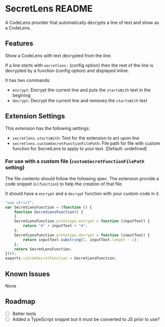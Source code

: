 # SecretLens README

A CodeLens provider that automatically decrypts a line of text and show as a CodeLens.

## Features

Show a CodeLens with text decrypted from the line.

If a line starts with `secretlens:` (config option) then the rest of the line is decrypted by a function (config option) and displayed inline.

It has two commands:
- `encrypt`: Encrypt the current line and puts the `startsWith` text in the begining
- `decrypt`: Decrypt the current line and removes the `startsWith` text

## Extension Settings

This extension has the following settings:

* `secretlens.startsWith`: Text for the extension to act upon line
* `secretlens.customSecretFunctionFilePath`: File path for file with custom function for SecretLens to apply to your text. [Default: undefined]

### For use with a custom file (`customSecretFunctionFilePath` setting)

The file contents should follow the following spec. The extension provide a code snippet (`slfunction`) to help the creation of that file.

It should have a `encrypt` and a `decrypt` function with your custom code in it.

```javascript
"use strict";
var SecretLensFunction = (function () {
    function SecretLensFunction() {
    }
    SecretLensFunction.prototype.encrypt = function (inputText) {
        return "#" + inputText + "#";
    };
    SecretLensFunction.prototype.decrypt = function (inputText) {
        return inputText.substring(1, inputText.length - 1);
    };
    return SecretLensFunction;
}());
exports.customSecretFunction = SecretLensFunction;
``` 

## Known Issues

None

## Roadmap

- [ ] Better tests
- [ ] Added a TypeScript snippet but it must be converted to JS prior to use?